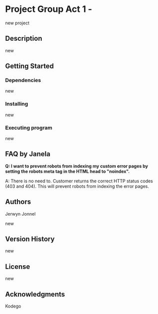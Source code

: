 # Project Group  Act 1 - 

new project

## Description

new

## Getting Started

### Dependencies

new

### Installing

new

### Executing program

new


## FAQ by Janela

**Q: I want to prevent robots from indexing my custom error pages by
setting the robots meta tag in the HTML head to "noindex".**

A: There is no need to. Customer returns the correct HTTP
status codes (403 and 404). This will prevent robots from indexing the
error pages.

## Authors

Jerwyn
Jonnel

new

## Version History

new

## License

new

## Acknowledgments

Kodego
